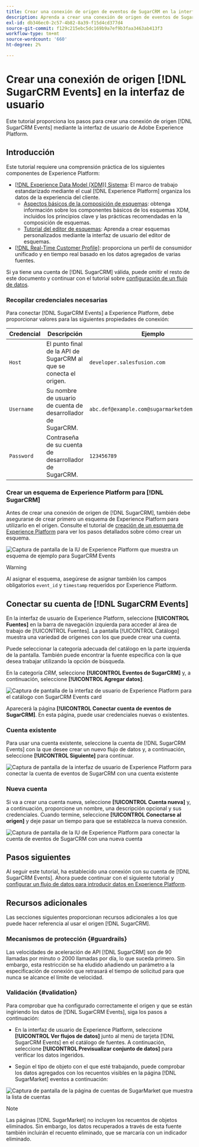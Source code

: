 ```yaml
---
title: Crear una conexión de origen de eventos de SugarCRM en la interfaz de usuario
description: Aprenda a crear una conexión de origen de eventos de SugarCRM mediante la interfaz de usuario de Adobe Experience Platform.
exl-id: db346ec0-2c57-4b82-8a39-f15d4cd377d4
source-git-commit: f129c215ebc5dc169b9a7ef9b3faa3463ab413f3
workflow-type: tm+mt
source-wordcount: '660'
ht-degree: 2%

---
```


# Crear una conexión de origen [!DNL SugarCRM Events] en la interfaz de usuario

Este tutorial proporciona los pasos para crear una conexión de origen [!DNL SugarCRM Events] mediante la interfaz de usuario de Adobe Experience Platform.

## Introducción

Este tutorial requiere una comprensión práctica de los siguientes componentes de Experience Platform:

* [[!DNL Experience Data Model (XDM)] Sistema](../../../../../xdm/home.md): El marco de trabajo estandarizado mediante el cual [!DNL Experience Platform] organiza los datos de la experiencia del cliente.
   * [Aspectos básicos de la composición de esquemas](../../../../../xdm/schema/composition.md): obtenga información sobre los componentes básicos de los esquemas XDM, incluidos los principios clave y las prácticas recomendadas en la composición de esquemas.
   * [Tutorial del editor de esquemas](../../../../../xdm/tutorials/create-schema-ui.md): Aprenda a crear esquemas personalizados mediante la interfaz de usuario del editor de esquemas.
* [[!DNL Real-Time Customer Profile]](../../../../../profile/home.md): proporciona un perfil de consumidor unificado y en tiempo real basado en los datos agregados de varias fuentes.

Si ya tiene una cuenta de [!DNL SugarCRM] válida, puede omitir el resto de este documento y continuar con el tutorial sobre [configuración de un flujo de datos](../../dataflow/crm.md).

### Recopilar credenciales necesarias

Para conectar [!DNL SugarCRM Events] a Experience Platform, debe proporcionar valores para las siguientes propiedades de conexión:

| Credencial | Descripción | Ejemplo |
| --- | --- | --- |
| `Host` | El punto final de la API de SugarCRM al que se conecta el origen. | `developer.salesfusion.com` |
| `Username` | Su nombre de usuario de cuenta de desarrollador de SugarCRM. | `abc.def@example.com@sugarmarketdemo000.com` |
| `Password` | Contraseña de su cuenta de desarrollador de SugarCRM. | `123456789` |

### Crear un esquema de Experience Platform para [!DNL SugarCRM]

Antes de crear una conexión de origen de [!DNL SugarCRM], también debe asegurarse de crear primero un esquema de Experience Platform para utilizarlo en el origen. Consulte el tutorial de [creación de un esquema de Experience Platform](../../../../../xdm/schema/composition.md) para ver los pasos detallados sobre cómo crear un esquema.

![Captura de pantalla de la IU de Experience Platform que muestra un esquema de ejemplo para SugarCRM Events](../../../../images/tutorials/create/sugarcrm-events/sugarcrm-schema-events.png)

>[!WARNING]
>
>Al asignar el esquema, asegúrese de asignar también los campos obligatorios `event_id` y `timestamp` requeridos por Experience Platform.

## Conectar su cuenta de [!DNL SugarCRM Events]

En la interfaz de usuario de Experience Platform, seleccione **[!UICONTROL Fuentes]** en la barra de navegación izquierda para acceder al área de trabajo de [!UICONTROL Fuentes]. La pantalla [!UICONTROL Catálogo] muestra una variedad de orígenes con los que puede crear una cuenta.

Puede seleccionar la categoría adecuada del catálogo en la parte izquierda de la pantalla. También puede encontrar la fuente específica con la que desea trabajar utilizando la opción de búsqueda.

En la categoría *CRM*, seleccione **[!UICONTROL Eventos de SugarCRM]** y, a continuación, seleccione **[!UICONTROL Agregar datos]**.

![Captura de pantalla de la interfaz de usuario de Experience Platform para el catálogo con SugarCRM Events card](../../../../images/tutorials/create/sugarcrm-events/catalog-sugarcrm-events.png)

Aparecerá la página **[!UICONTROL Conectar cuenta de eventos de SugarCRM]**. En esta página, puede usar credenciales nuevas o existentes.

### Cuenta existente

Para usar una cuenta existente, seleccione la cuenta de [!DNL SugarCRM Events] con la que desee crear un nuevo flujo de datos y, a continuación, seleccione **[!UICONTROL Siguiente]** para continuar.

![Captura de pantalla de la interfaz de usuario de Experience Platform para conectar la cuenta de eventos de SugarCRM con una cuenta existente](../../../../images/tutorials/create/sugarcrm-events/existing.png)

### Nueva cuenta

Si va a crear una cuenta nueva, seleccione **[!UICONTROL Cuenta nueva]** y, a continuación, proporcione un nombre, una descripción opcional y sus credenciales. Cuando termine, seleccione **[!UICONTROL Conectarse al origen]** y deje pasar un tiempo para que se establezca la nueva conexión.

![Captura de pantalla de la IU de Experience Platform para conectar la cuenta de eventos de SugarCRM con una nueva cuenta](../../../../images/tutorials/create/sugarcrm-events/new.png)

## Pasos siguientes

Al seguir este tutorial, ha establecido una conexión con su cuenta de [!DNL SugarCRM Events]. Ahora puede continuar con el siguiente tutorial y [configurar un flujo de datos para introducir datos en Experience Platform](../../dataflow/crm.md).

## Recursos adicionales

Las secciones siguientes proporcionan recursos adicionales a los que puede hacer referencia al usar el origen [!DNL SugarCRM].

### Mecanismos de protección {#guardrails}

Las velocidades de aceleración de API [!DNL SugarCRM] son de 90 llamadas por minuto o 2000 llamadas por día, lo que suceda primero. Sin embargo, esta restricción se ha eludido añadiendo un parámetro a la especificación de conexión que retrasará el tiempo de solicitud para que nunca se alcance el límite de velocidad.

### Validación {#validation}

Para comprobar que ha configurado correctamente el origen y que se están ingiriendo los datos de [!DNL SugarCRM Events], siga los pasos a continuación:

* En la interfaz de usuario de Experience Platform, seleccione **[!UICONTROL Ver flujos de datos]** junto al menú de tarjeta [!DNL SugarCRM Events] en el catálogo de fuentes. A continuación, seleccione **[!UICONTROL Previsualizar conjunto de datos]** para verificar los datos ingeridos.

* Según el tipo de objeto con el que esté trabajando, puede comprobar los datos agregados con los recuentos visibles en la página [!DNL SugarMarket] eventos a continuación:

![Captura de pantalla de la página de cuentas de SugarMarket que muestra la lista de cuentas](../../../../images/tutorials/create/sugarcrm-events/sugarmarket-events.png)

>[!NOTE]
>
>Las páginas [!DNL SugarMarket] no incluyen los recuentos de objetos eliminados. Sin embargo, los datos recuperados a través de esta fuente también incluirán el recuento eliminado, que se marcaría con un indicador eliminado.
